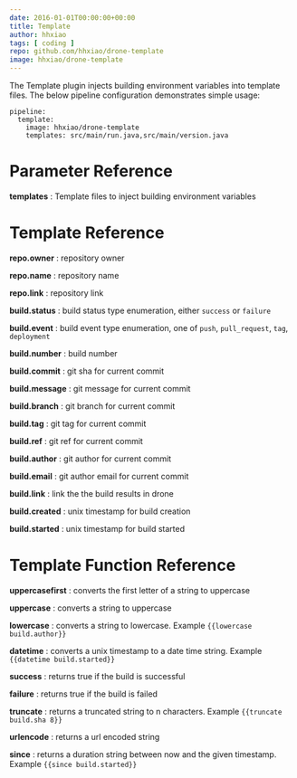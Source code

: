 ```yaml
---
date: 2016-01-01T00:00:00+00:00
title: Template
author: hhxiao
tags: [ coding ]
repo: github.com/hhxiao/drone-template
image: hhxiao/drone-template
---
```


The Template plugin injects building environment variables into template files. The below pipeline configuration demonstrates simple usage:

```
pipeline:
  template:
    image: hhxiao/drone-template
    templates: src/main/run.java,src/main/version.java
```

# Parameter Reference

**templates**
: Template files to inject building environment variables

# Template Reference

**repo.owner**
: repository owner

**repo.name**
: repository name

**repo.link**
: repository link

**build.status**
: build status type enumeration, either `success` or `failure`

**build.event**
: build event type enumeration, one of `push`, `pull_request`, `tag`, `deployment`

**build.number**
: build number

**build.commit**
: git sha for current commit

**build.message**
: git message for current commit

**build.branch**
: git branch for current commit

**build.tag**
: git tag for current commit

**build.ref**
: git ref for current commit

**build.author**
: git author for current commit

**build.email**
: git author email for current commit

**build.link**
: link the the build results in drone

**build.created**
: unix timestamp for build creation

**build.started**
: unix timestamp for build started

# Template Function Reference

**uppercasefirst**
: converts the first letter of a string to uppercase

**uppercase**
: converts a string to uppercase

**lowercase**
: converts a string to lowercase. Example `{{lowercase build.author}}`

**datetime**
: converts a unix timestamp to a date time string. Example `{{datetime build.started}}`

**success**
: returns true if the build is successful

**failure**
: returns true if the build is failed

**truncate**
: returns a truncated string to n characters. Example `{{truncate build.sha 8}}`

**urlencode**
: returns a url encoded string

**since**
: returns a duration string between now and the given timestamp. Example `{{since build.started}}`

